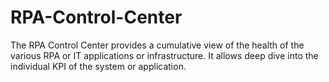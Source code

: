 # RPA-Control-Center
The RPA Control Center provides a cumulative view of the health of the various RPA or IT applications or infrastructure. It allows deep dive into the individual KPI of the system or application.
